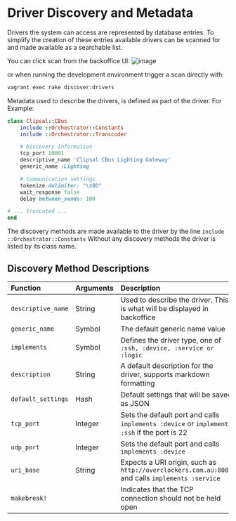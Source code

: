 # Driver Discovery and Metadata

Drivers the system can access are represented by database entries. To simplify the creation of these entries available drivers can be scanned for and made available as a searchable list.

You can click scan from the backoffice UI:
![image](https://cloud.githubusercontent.com/assets/368013/15009704/5d76706e-122b-11e6-8f8d-16fa3d39c85c.png)

or when running the development environment trigger a scan directly with:

```bash
vagrant exec rake discover:drivers
```

Metadata used to describe the drivers, is defined as part of the driver. For Example:

```ruby
class Clipsal::CBus
    include ::Orchestrator::Constants
    include ::Orchestrator::Transcoder

    # Discovery Information
    tcp_port 10001
    descriptive_name 'Clipsal CBus Lighting Gateway'
    generic_name :Lighting

    # Communication settings
    tokenize delimiter: "\x0D"
    wait_response false
    delay between_sends: 100

# ... truncated ...
end
```

The discovery methods are made available to the driver by the line `include ::Orchestrator::Constants`
Without any discovery methods the driver is listed by its class name.

## Discovery Method Descriptions

| Function | Arguments | Description |
| :---         |     :---     |          :--- |
| `descriptive_name` | String | Used to describe the driver. This is what will be displayed in backoffice |
| `generic_name` | Symbol | The default generic name value |
| `implements` | Symbol | Defines the driver type, one of `:ssh, :device, :service or :logic` |
| `description` | String | A default description for the driver, supports markdown formatting |
| `default_settings` | Hash | Default settings that will be saved as JSON |
| `tcp_port` | Integer | Sets the default port and calls `implements :device` or `implements :ssh` if the port is 22 |
| `udp_port` | Integer | Sets the default port and calls `implements :device` |
| `uri_base` | String | Expects a URI origin, such as `http://overclockers.com.au:8080` and calls `implements :service` |
| `makebreak!` | | Indicates that the TCP connection should not be held open |
